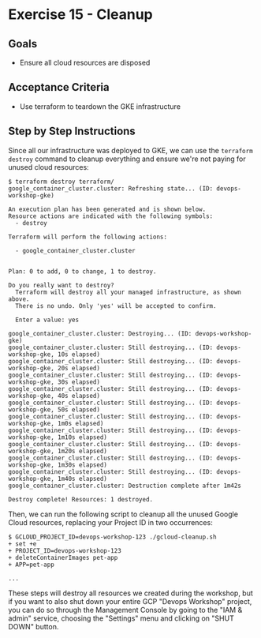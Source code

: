 # Exercise 15 - Cleanup

## Goals

* Ensure all cloud resources are disposed

## Acceptance Criteria

* Use terraform to teardown the GKE infrastructure

## Step by Step Instructions

Since all our infrastructure was deployed to GKE, we can use the `terraform
destroy` command to cleanup everything and ensure we're not paying for unused
cloud resources:

```shell
$ terraform destroy terraform/
google_container_cluster.cluster: Refreshing state... (ID: devops-workshop-gke)

An execution plan has been generated and is shown below.
Resource actions are indicated with the following symbols:
  - destroy

Terraform will perform the following actions:

  - google_container_cluster.cluster


Plan: 0 to add, 0 to change, 1 to destroy.

Do you really want to destroy?
  Terraform will destroy all your managed infrastructure, as shown above.
  There is no undo. Only 'yes' will be accepted to confirm.

  Enter a value: yes

google_container_cluster.cluster: Destroying... (ID: devops-workshop-gke)
google_container_cluster.cluster: Still destroying... (ID: devops-workshop-gke, 10s elapsed)
google_container_cluster.cluster: Still destroying... (ID: devops-workshop-gke, 20s elapsed)
google_container_cluster.cluster: Still destroying... (ID: devops-workshop-gke, 30s elapsed)
google_container_cluster.cluster: Still destroying... (ID: devops-workshop-gke, 40s elapsed)
google_container_cluster.cluster: Still destroying... (ID: devops-workshop-gke, 50s elapsed)
google_container_cluster.cluster: Still destroying... (ID: devops-workshop-gke, 1m0s elapsed)
google_container_cluster.cluster: Still destroying... (ID: devops-workshop-gke, 1m10s elapsed)
google_container_cluster.cluster: Still destroying... (ID: devops-workshop-gke, 1m20s elapsed)
google_container_cluster.cluster: Still destroying... (ID: devops-workshop-gke, 1m30s elapsed)
google_container_cluster.cluster: Still destroying... (ID: devops-workshop-gke, 1m40s elapsed)
google_container_cluster.cluster: Destruction complete after 1m42s

Destroy complete! Resources: 1 destroyed.
```

Then, we can run the following script to cleanup all the unused Google Cloud
resources, replacing your Project ID in two occurrences:

```shell
$ GCLOUD_PROJECT_ID=devops-workshop-123 ./gcloud-cleanup.sh
+ set +e
+ PROJECT_ID=devops-workshop-123
+ deleteContainerImages pet-app
+ APP=pet-app

...
```

These steps will destroy all resources we created during the workshop, but if
you want to also shut down your entire GCP "Devops Workshop" project, you can do
so through the Management Console by going to the "IAM & admin" service,
choosing the "Settings" menu and clicking on "SHUT DOWN" button.
